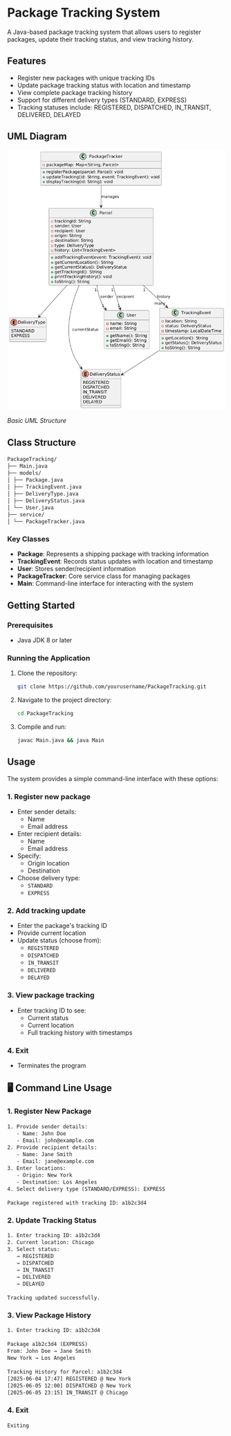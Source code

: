 # Package Tracking System

A Java-based package tracking system that allows users to register packages, update their tracking status, and view tracking history.

## Features

- Register new packages with unique tracking IDs
- Update package tracking status with location and timestamp
- View complete package tracking history
- Support for different delivery types (STANDARD, EXPRESS)
- Tracking statuses include: REGISTERED, DISPATCHED, IN_TRANSIT, DELIVERED, DELAYED

## UML Diagram

![UML Diagram](./uml.png)

_Basic UML Structure_

## Class Structure

```
PackageTracking/
├── Main.java
├── models/
│ ├── Package.java
│ ├── TrackingEvent.java
│ ├── DeliveryType.java
│ ├── DeliveryStatus.java
│ └── User.java
├── service/
│ └── PackageTracker.java
```

### Key Classes

- **Package**: Represents a shipping package with tracking information
- **TrackingEvent**: Records status updates with location and timestamp
- **User**: Stores sender/recipient information
- **PackageTracker**: Core service class for managing packages
- **Main**: Command-line interface for interacting with the system

## Getting Started

### Prerequisites

- Java JDK 8 or later

### Running the Application

1. Clone the repository:

   ```bash
   git clone https://github.com/yourusername/PackageTracking.git
   ```

2. Navigate to the project directory:

   ```bash
   cd PackageTracking
   ```

3. Compile and run:

   ```bash
   javac Main.java && java Main
   ```

## Usage

The system provides a simple command-line interface with these options:

### 1. Register new package

- Enter sender details:
  - Name
  - Email address
- Enter recipient details:
  - Name
  - Email address
- Specify:
  - Origin location
  - Destination
- Choose delivery type:
  - `STANDARD`
  - `EXPRESS`

### 2. Add tracking update

- Enter the package's tracking ID
- Provide current location
- Update status (choose from):
  - `REGISTERED`
  - `DISPATCHED`
  - `IN_TRANSIT`
  - `DELIVERED`
  - `DELAYED`

### 3. View package tracking

- Enter tracking ID to see:
  - Current status
  - Current location
  - Full tracking history with timestamps

### 4. Exit

- Terminates the program

## 🖥️ Command Line Usage

### 1. Register New Package

```text
1. Provide sender details:
   - Name: John Doe
   - Email: john@example.com
2. Provide recipient details:
   - Name: Jane Smith
   - Email: jane@example.com
3. Enter locations:
   - Origin: New York
   - Destination: Los Angeles
4. Select delivery type (STANDARD/EXPRESS): EXPRESS

Package registered with tracking ID: a1b2c3d4
```

### 2. Update Tracking Status

```text
1. Enter tracking ID: a1b2c3d4
2. Current location: Chicago
3. Select status:
   → REGISTERED
   → DISPATCHED
   → IN_TRANSIT
   → DELIVERED
   → DELAYED

Tracking updated successfully.
```

### 3. View Package History

```text
1. Enter tracking ID: a1b2c3d4

Package a1b2c3d4 (EXPRESS)
From: John Doe → Jane Smith
New York → Los Angeles

Tracking History for Parcel: a1b2c3d4
[2025-06-04 17:47] REGISTERED @ New York
[2025-06-05 12:00] DISPATCHED @ New York
[2025-06-05 23:15] IN_TRANSIT @ Chicago
```

### 4. Exit

```text
Exiting
```
